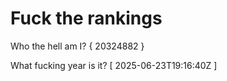 # Fuck the rankings

Who the hell am I?
{ 20324882 }

What fucking year is it?
[ 2025-06-23T19:16:40Z ]
